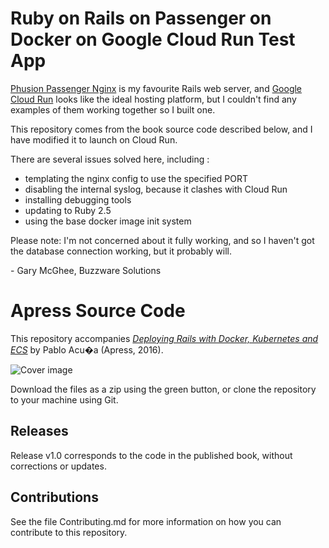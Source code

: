 # Ruby on Rails on Passenger on Docker on Google Cloud Run Test App 

[Phusion Passenger Nginx](https://www.phusionpassenger.com/) is my favourite Rails web server, and [Google Cloud Run](https://cloud.google.com/run) 
looks like the ideal hosting platform, but I couldn't find any examples 
of them working together so I built one.

This repository comes from the book source code described below,
and I have modified it to launch on Cloud Run. 

There are several issues solved here, including :

* templating the nginx config to use the specified PORT
* disabling the internal syslog, because it clashes with Cloud Run
* installing debugging tools
* updating to Ruby 2.5
* using the base docker image init system
 

Please note: I'm not concerned about it fully working, and so I haven't 
got the database connection working, but it probably will. 

\- Gary McGhee, Buzzware Solutions


# Apress Source Code

This repository accompanies [*Deploying Rails with Docker, Kubernetes and ECS*](http://www.apress.com/9781484224144) by Pablo Acu�a (Apress, 2016).

![Cover image](9781484224144.jpg)

Download the files as a zip using the green button, or clone the repository to your machine using Git.

## Releases

Release v1.0 corresponds to the code in the published book, without corrections or updates.

## Contributions

See the file Contributing.md for more information on how you can contribute to this repository.
